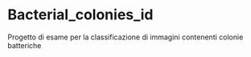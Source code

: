 # Bacterial_colonies_id
Progetto di esame per la classificazione di immagini contenenti colonie batteriche

